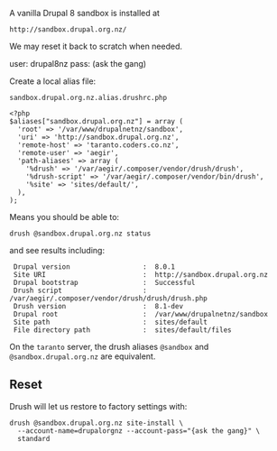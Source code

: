 A vanilla Drupal 8 sandbox is installed at

    http://sandbox.drupal.org.nz/

We may reset it back to scratch when needed.

user: drupal8nz
pass: (ask the gang)


Create a local alias file:

`sandbox.drupal.org.nz.alias.drushrc.php`

    <?php
    $aliases["sandbox.drupal.org.nz"] = array (
      'root' => '/var/www/drupalnetnz/sandbox',
      'uri' => 'http://sandbox.drupal.org.nz',
      'remote-host' => 'taranto.coders.co.nz',
      'remote-user' => 'aegir',
      'path-aliases' => array (
        '%drush' => '/var/aegir/.composer/vendor/drush/drush',
        '%drush-script' => '/var/aegir/.composer/vendor/bin/drush',
        '%site' => 'sites/default/',
      ),
    );

Means you should be able to:

    drush @sandbox.drupal.org.nz status

and see results including:

     Drupal version                  :  8.0.1
     Site URI                        :  http://sandbox.drupal.org.nz
     Drupal bootstrap                :  Successful
     Drush script                    :  /var/aegir/.composer/vendor/drush/drush/drush.php
     Drush version                   :  8.1-dev
     Drupal root                     :  /var/www/drupalnetnz/sandbox
     Site path                       :  sites/default
     File directory path             :  sites/default/files

On the `taranto` server, the drush aliases `@sandbox` and `@sandbox.drupal.org.nz`
 are equivalent.

## Reset

Drush will let us restore to factory settings with:

    drush @sandbox.drupal.org.nz site-install \
      --account-name=drupalorgnz --account-pass="{ask the gang}" \
      standard
